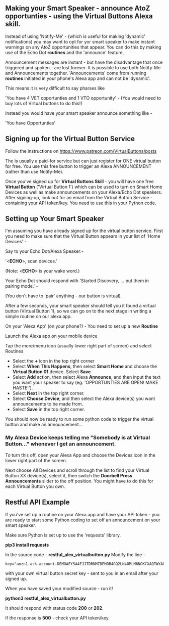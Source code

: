 ## Making your Smart Speaker - announce AtoZ opportunties - using the Virtual Buttons Alexa skill.

Instead of using 'Notify-Me' - (which is useful for making 'dynamic' notifications) you may want to opt for yor smart speaker to make instant warnings on any AtoZ opportunities that appear. You can do this by making use of the Echo Dot **routines** and the 'announce' feature. 

Announcement messages are instant - but have the disadvantage that once triggered and spoken - are lost forever. It is possible to use both Notify-Me and Announcements together. 'Announcements' come from running **routines** initiated in your phone's Alexa app and can not be 'dynamic'.

This means it is very difficult to say pharses like 

'You have 4 VET opportunties and 1 VTO opportunity' - (You would need to buy lots of Virtual buttons to do this!)

Instead you would have your smart speaker announce something like - 

'You have Opportunties'

## Signing up for the Virtual Button Service

Follow the instructions on https://www.patreon.com/VirtualButtons/posts

The is usually a paid-for service but can just register for ONE virtual button for free. You use this free button to trigger an Alexa ANNOUNCEMENT (rather than use Notify-Me).

Once you've signed up for **Virtual Buttons Skill** - you will have one free **Virtual Button** ('Virtual Button 1') which can be used to turn on Smart Home Devices as well as make announcements on your Alexa/Echo Dot speakers. After signing-up, look out for an email from the Virtual Button Service - containing your API token/key. You need to use this in your Python code.

## Setting up Your Smart Speaker

I'm assuming you have already signed up for the virtual button service. First you need to make sure that the Virtual Button appears in your list of 'Home Devices' -

Say to your Echo Dot/Alexa Speaker:-

'&lt;**ECHO**&gt;, scan devices.'  

(Note: &lt;**ECHO**&gt; is your wake word.)

Your Echo Dot should respond with 'Started Discovery, ... put them in pairing mode.' - 

(You don't have to 'pair' anything - our button is virtual).

After a few seconds, your smart speaker should tell you it found a virtual button (Virtual Button 1), so we can go on to the next stage in writing a simple routine on our alexa app.
  

On your 'Alexa App' (on your phone?) - You need to set up a new **Routine**


Launch the Alexa app on your mobile device

Tap the more/menu icon (usually lower right part of screen) and select Routines

* Select the **+** icon in the top right corner
* Select **When This Happens**, then select **Smart Home** and choose the **Virtual Button 01** device. Select **Save**
* Select **Add** action, then select Alexa **Announce**, and then input the text you want your speaker to say (eg. 'OPPORTUNTIES ARE OPEN! MAKE HASTE!'). 
* Select **Next** in the top right corner.
* Select **Choose Device**, and then select the Alexa device(s) you want announcements to be made from.
* Select **Save** in the top right corner.

You should now be ready to run some python code to trigger the virtual button and make an announcement...

### My Alexa Device keeps telling me "Somebody is at Virtual Button..." whenever I get an announcement.

To turn this off, open your Alexa App and choose the Devices icon in the lower right part of the screen.

Next choose All Devices and scroll through the list to find your Virtual Button XX device(s), select it, then switch the **Doorbell Press Announcements** slider to the off position. You might have to do this for each Virtual Button you own.



## Restful API Example 

If you've set up a routine on your Alexa app and have your API token - you are ready to start some Python coding to set off an announcement on your smart speaker.

Make sure Python is set up to use the 'requests' library.

**pip3 install requests**



In the source code - **restful_alex_virtualbutton.py**  Modify the line - 

```
key="amzn1.ask.account.DEMOAFYSA4FJJTDRNMZDEMOB4GQ2LN4OMLM6NOKCXAQTWYAOK4JYHKO5BOO54HHZ3RR4WKQ4MFV2Y654KEIDX3C2NW2DEMO2LJB54TBDEMOVLHIPQVLA" 
 ```

with your own virtual button secret key - sent to you in an email after your signed up.


When you have saved your modified source - run it!

**python3 restful_alex_virtualbutton.py**

It should respond with status code **200** or **202**.

If the response is **500** - check your API token/key.




